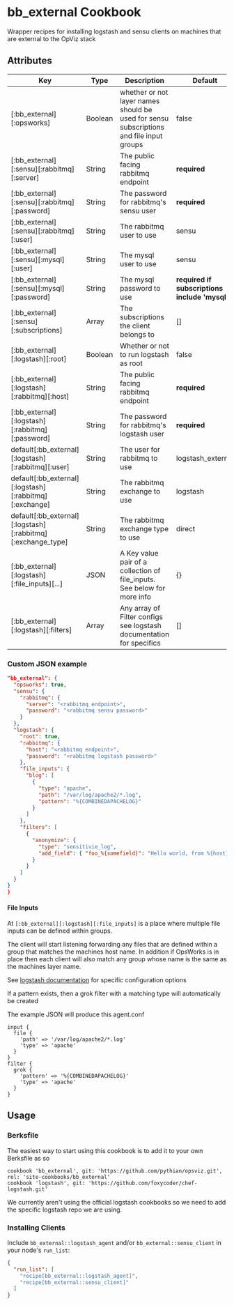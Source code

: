 # bb_external Cookbook

Wrapper recipes for installing logstash and sensu clients on machines that are external to the OpViz stack

## Attributes

|Key|Type|Description|Default|
|---|----|-----------|-------|
|[:bb_external][:opsworks]|Boolean|whether or not layer names should be used for sensu subscriptions and file input groups|false
|[:bb_external][:sensu][:rabbitmq][:server]|String|The public facing rabbitmq endpoint|**required**
|[:bb_external][:sensu][:rabbitmq][:password]|String|The password for rabbitmq's sensu user|**required**
|[:bb_external][:sensu][:rabbitmq][:user]|String|The rabbitmq user to use|sensu
|[:bb_external][:sensu][:mysql][:user]|String|The mysql user to use|sensu
|[:bb_external][:sensu][:mysql][:password]|String|The mysql password to use|**required if subscriptions include 'mysql'**
|[:bb_external][:sensu][:subscriptions]|Array|The subscriptions the client belongs to |[]
|[:bb_external][:logstash][:root]|Boolean|Whether or not to run logstash as root|false
|[:bb_external][:logstash][:rabbitmq][:host]|String|The public facing rabbitmq endpoint|**required**
|[:bb_external][:logstash][:rabbitmq][:password]|String|The password for rabbitmq's logstash user|**required**
|default[:bb_external][:logstash][:rabbitmq][:user]|String|The user for rabbitmq to use | logstash_external
|default[:bb_external][:logstash][:rabbitmq][:exchange]|String|The rabbitmq exchange to use | logstash
|default[:bb_external][:logstash][:rabbitmq][:exchange_type]|String|The rabbitmq exchange type to use | direct
|[:bb_external][:logstash][:file_inputs][...]|JSON|A Key value pair of a collection of file_inputs. See below for more info| {} |
|[:bb_external][:logstash][:filters]|Array|Any array of Filter configs see logstash documentation for specifics| [] |

### Custom JSON example

```json
"bb_external": {
  "opsworks": true,
  "sensu": {
    "rabbitmq": {
      "server": "<rabbitmq endpoint>",
      "password": "<rabbitmq sensu password>"
    }
  },
  "logstash": {
    "root": true,
    "rabbitmq": {
      "host": "<rabbitmq endpoint>",
      "password": "<rabbitmq logstash password>"
    },
    "file_inputs": {
      "blog": [
        {
          "type": "apache",
          "path": "/var/log/apache2/*.log",
          "pattern": "%{COMBINEDAPACHELOG}"
        }
      ]
    },
    "filters": [
      {
        "anonymize": {
          "type": "sensitivie_log",
          "add_field": { "foo_%{somefield}": "Hello world, from %{host}" }
        }
      }
    ]
  }
}
}
```


#### File Inputs
At `[:bb_external][:logstash][:file_inputs]` is a place where multiple file inputs can be defined within groups.

The client will start listening forwarding any files that are defined within a group that matches the machines host name.
In addition if OpsWorks is in place then each client will also match any group whose name is the same as the machines layer name.

See [logstash documentation](http://logstash.net/docs/1.4.2/inputs/file) for specific configuration options

If a pattern exists, then a grok filter with a matching type will automatically be created

The example JSON will produce this agent.conf

```
input {
  file {
    'path' => '/var/log/apache2/*.log'
    'type' => 'apache'
  }
}
filter {
  grok {
    'pattern' => '%{COMBINEDAPACHELOG}'
    'type' => 'apache'
  }
}
```

## Usage

### Berksfile
The easiest way to start using this cookbook is to add it to your own Berksfile as so

```
cookbook 'bb_external', git: 'https://github.com/pythian/opsviz.git', rel: 'site-cookbooks/bb_external'
cookbook 'logstash', git: 'https://github.com/foxycoder/chef-logstash.git'
```

We currently aren't using the official logstash cookbooks so we need to add the specific logstash repo we are using.

### Installing Clients

Include `bb_external::logstash_agent` and/or `bb_external::sensu_client` in your node's `run_list`:

```json
{
  "run_list": [
    "recipe[bb_external::logstash_agent]",
    "recipe[bb_external::sensu_client]"
  ]
}
```
